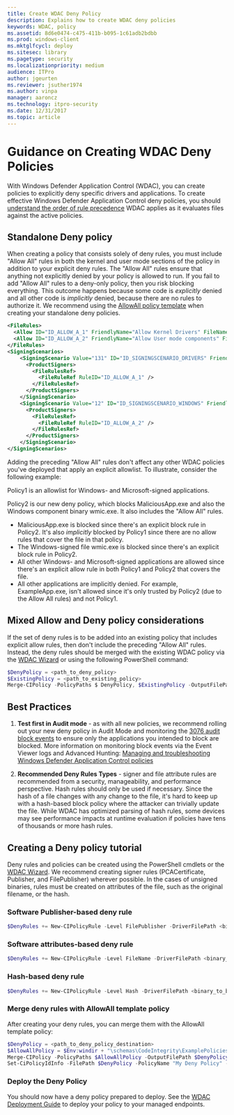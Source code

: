 ```yaml
---
title: Create WDAC Deny Policy
description: Explains how to create WDAC deny policies
keywords: WDAC, policy
ms.assetid: 8d6e0474-c475-411b-b095-1c61adb2bdbb
ms.prod: windows-client
ms.mktglfcycl: deploy
ms.sitesec: library
ms.pagetype: security
ms.localizationpriority: medium
audience: ITPro
author: jgeurten
ms.reviewer: jsuther1974
ms.author: vinpa
manager: aaroncz
ms.technology: itpro-security
ms.date: 12/31/2017
ms.topic: article
---
```


# Guidance on Creating WDAC Deny Policies

With Windows Defender Application Control (WDAC), you can create policies to explicitly deny specific drivers and applications. To create effective Windows Defender Application Control deny policies, you should [understand the order of rule precedence](/windows/security/threat-protection/windows-defender-application-control/operations/known-issues#file-rule-precedence-order) WDAC applies as it evaluates files against the active policies.

## Standalone Deny policy

When creating a policy that consists solely of deny rules, you must include "Allow All" rules in both the kernel and user mode sections of the policy in addition to your explicit deny rules. The "Allow All" rules ensure that anything not explicitly denied by your policy is allowed to run. If you fail to add "Allow All" rules to a deny-only policy, then you risk blocking everything. This outcome happens because some code is *explicitly* denied and all other code is *implicitly* denied, because there are no rules to authorize it. We recommend using the [AllowAll policy template](/windows/security/threat-protection/windows-defender-application-control/example-wdac-base-policies) when creating your standalone deny policies.

```xml
<FileRules>
  <Allow ID="ID_ALLOW_A_1" FriendlyName="Allow Kernel Drivers" FileName="*" />
  <Allow ID="ID_ALLOW_A_2" FriendlyName="Allow User mode components" FileName="*" />
</FileRules>
<SigningScenarios>
    <SigningScenario Value="131" ID="ID_SIGNINGSCENARIO_DRIVERS" FriendlyName="Kernel Mode Signing Scenario">
      <ProductSigners>
        <FileRulesRef>
          <FileRuleRef RuleID="ID_ALLOW_A_1" />
        </FileRulesRef>
      </ProductSigners>
    </SigningScenario>
    <SigningScenario Value="12" ID="ID_SIGNINGSCENARIO_WINDOWS" FriendlyName="User Mode Signing Scenario">
      <ProductSigners>
        <FileRulesRef>
          <FileRuleRef RuleID="ID_ALLOW_A_2" />
        </FileRulesRef>
      </ProductSigners>
    </SigningScenario>
</SigningScenarios>
```

Adding the preceding "Allow All" rules don't affect any other WDAC policies you've deployed that apply an explicit allowlist. To illustrate, consider the following example:

Policy1 is an allowlist for Windows- and Microsoft-signed applications.

Policy2 is our new deny policy, which blocks MaliciousApp.exe and also the Windows component binary wmic.exe. It also includes the "Allow All" rules.

- MaliciousApp.exe is blocked since there's an explicit block rule in Policy2. It's also *implicitly* blocked by Policy1 since there are no allow rules that cover the file in that policy.
- The Windows-signed file wmic.exe is blocked since there's an explicit block rule in Policy2.
- All other Windows- and Microsoft-signed applications are allowed since there's an explicit allow rule in both Policy1 and Policy2 that covers the file.
- All other applications are implicitly denied. For example, ExampleApp.exe, isn't allowed since it's only trusted by Policy2 (due to the Allow All rules) and not Policy1.

## Mixed Allow and Deny policy considerations

If the set of deny rules is to be added into an existing policy that includes explicit allow rules, then don't include the preceding "Allow All" rules. Instead, the deny rules should be merged with the existing WDAC policy via the [WDAC Wizard](wdac-wizard-merging-policies.md) or using the following PowerShell command:

```PowerShell
$DenyPolicy = <path_to_deny_policy>
$ExistingPolicy = <path_to_existing_policy>
Merge-CIPolicy -PolicyPaths $ DenyPolicy, $ExistingPolicy -OutputFilePath $ExistingPolicy
```

## Best Practices

1. **Test first in Audit mode** - as with all new policies, we recommend rolling out your new deny policy in Audit Mode and monitoring the [3076 audit block events](../operations/event-id-explanations.md) to ensure only the applications you intended to block are blocked. More information on monitoring block events via the Event Viewer logs and Advanced Hunting: [Managing and troubleshooting Windows Defender Application Control policies](../operations/wdac-operational-guide.md)

2. **Recommended Deny Rules Types** - signer and file attribute rules are recommended from a security, manageability, and performance perspective. Hash rules should only be used if necessary. Since the hash of a file changes with any change to the file, it's hard to keep up with a hash-based block policy where the attacker can trivially update the file. While WDAC has optimized parsing of hash rules, some devices may see performance impacts at runtime evaluation if policies have tens of thousands or more hash rules.

## Creating a Deny policy tutorial

Deny rules and policies can be created using the PowerShell cmdlets or the [WDAC Wizard](https://webapp-wdac-wizard.azurewebsites.net/). We recommend creating signer rules (PCACertificate, Publisher, and FilePublisher) wherever possible. In the cases of unsigned binaries, rules must be created on attributes of the file, such as the original filename, or the hash.

### Software Publisher-based deny rule

```Powershell
$DenyRules += New-CIPolicyRule -Level FilePublisher -DriverFilePath <binary_to_block> -Fallback SignedVersion,Publisher,Hash -Deny
```

### Software attributes-based deny rule

```Powershell
$DenyRules += New-CIPolicyRule -Level FileName -DriverFilePath <binary_to_block> -Fallback Hash -Deny
```

### Hash-based deny rule

```PowerShell
$DenyRules += New-CIPolicyRule -Level Hash -DriverFilePath <binary_to_block> -Deny
```

### Merge deny rules with AllowAll template policy

After creating your deny rules, you can merge them with the AllowAll template policy:

```PowerShell
$DenyPolicy = <path_to_deny_policy_destination>
$AllowAllPolicy = $Env:windir + "\schemas\CodeIntegrity\ExamplePolicies\AllowAll.xml"
Merge-CIPolicy -PolicyPaths $AllowAllPolicy -OutputFilePath $DenyPolicy -Rules $DenyRules
Set-CiPolicyIdInfo -FilePath $DenyPolicy -PolicyName "My Deny Policy" -ResetPolicyID
```

### Deploy the Deny Policy

You should now have a deny policy prepared to deploy. See the [WDAC Deployment Guide](/windows/security/threat-protection/windows-defender-application-control/windows-defender-application-control-deployment-guide) to deploy your policy to your managed endpoints.
